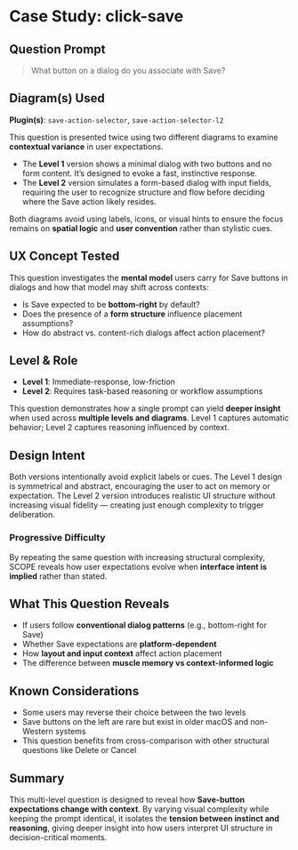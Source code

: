 # Case Study: click-save

## Question Prompt
> What button on a dialog do you associate with Save?

## Diagram(s) Used
**Plugin(s)**: `save-action-selector`, `save-action-selector-l2`

This question is presented twice using two different diagrams to examine **contextual variance** in user expectations.

- The **Level 1** version shows a minimal dialog with two buttons and no form content. It’s designed to evoke a fast, instinctive response.
- The **Level 2** version simulates a form-based dialog with input fields, requiring the user to recognize structure and flow before deciding where the Save action likely resides.

Both diagrams avoid using labels, icons, or visual hints to ensure the focus remains on **spatial logic** and **user convention** rather than stylistic cues.

## UX Concept Tested
This question investigates the **mental model** users carry for Save buttons in dialogs and how that model may shift across contexts:

- Is Save expected to be **bottom-right** by default?
- Does the presence of a **form structure** influence placement assumptions?
- How do abstract vs. content-rich dialogs affect action placement?

## Level & Role
- **Level 1**: Immediate-response, low-friction
- **Level 2**: Requires task-based reasoning or workflow assumptions

This question demonstrates how a single prompt can yield **deeper insight** when used across **multiple levels and diagrams**. Level 1 captures automatic behavior; Level 2 captures reasoning influenced by context.

## Design Intent
Both versions intentionally avoid explicit labels or cues. The Level 1 design is symmetrical and abstract, encouraging the user to act on memory or expectation. The Level 2 version introduces realistic UI structure without increasing visual fidelity — creating just enough complexity to trigger deliberation.

### Progressive Difficulty
By repeating the same question with increasing structural complexity, SCOPE reveals how user expectations evolve when **interface intent is implied** rather than stated.

## What This Question Reveals
- If users follow **conventional dialog patterns** (e.g., bottom-right for Save)
- Whether Save expectations are **platform-dependent**
- How **layout and input context** affect action placement
- The difference between **muscle memory vs context-informed logic**

## Known Considerations
- Some users may reverse their choice between the two levels
- Save buttons on the left are rare but exist in older macOS and non-Western systems
- This question benefits from cross-comparison with other structural questions like Delete or Cancel

## Summary
This multi-level question is designed to reveal how **Save-button expectations change with context**. By varying visual complexity while keeping the prompt identical, it isolates the **tension between instinct and reasoning**, giving deeper insight into how users interpret UI structure in decision-critical moments.
